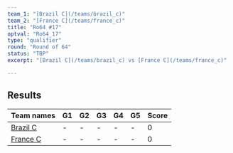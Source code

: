 ```yaml
---
team_1: "[Brazil C](/teams/brazil_c)"
team_2: "[France C](/teams/france_c)"
title: "Ro64 #17"
optval: "Ro64_17"
type: "qualifier"
round: "Round of 64"
status: "TBP"
excerpt: "[Brazil C](/teams/brazil_c) vs [France C](/teams/france_c)"

---
```

## Results

| Team names | G1 | G2 | G3 | G4 | G5 | Score |
| -- | -- | -- | -- | -- | -- | -- |
| [Brazil C](/teams/brazil_c) | - | - | - | - | - | 0 |
| [France C](/teams/france_c) | - | - | - | - | - | 0 |
